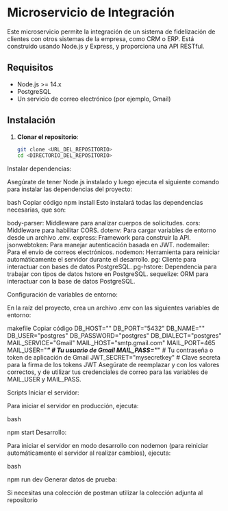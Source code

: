 # Microservicio de Integración

Este microservicio permite la integración de un sistema de fidelización de clientes con otros sistemas de la empresa, como CRM o ERP. Está construido usando Node.js y Express, y proporciona una API RESTful.

## Requisitos

- Node.js >= 14.x
- PostgreSQL
- Un servicio de correo electrónico (por ejemplo, Gmail)

## Instalación

1. **Clonar el repositorio**:

   ```bash
   git clone <URL_DEL_REPOSITORIO>
   cd <DIRECTORIO_DEL_REPOSITORIO>
Instalar dependencias:

Asegúrate de tener Node.js instalado y luego ejecuta el siguiente comando para instalar las dependencias del proyecto:

bash
Copiar código
npm install
Esto instalará todas las dependencias necesarias, que son:

body-parser: Middleware para analizar cuerpos de solicitudes.
cors: Middleware para habilitar CORS.
dotenv: Para cargar variables de entorno desde un archivo .env.
express: Framework para construir la API.
jsonwebtoken: Para manejar autenticación basada en JWT.
nodemailer: Para el envío de correos electrónicos.
nodemon: Herramienta para reiniciar automáticamente el servidor durante el desarrollo.
pg: Cliente para interactuar con bases de datos PostgreSQL.
pg-hstore: Dependencia para trabajar con tipos de datos hstore en PostgreSQL.
sequelize: ORM para interactuar con la base de datos PostgreSQL.


Configuración de variables de entorno:

En la raíz del proyecto, crea un archivo .env con las siguientes variables de entorno:

makefile
Copiar código
DB_HOST="<host de la base de datos>"
DB_PORT="5432"
DB_NAME="<nombre de la base de datos>"
DB_USER="postgres"
DB_PASSWORD="postgres"
DB_DIALECT="postgres"
MAIL_SERVICE="Gmail"
MAIL_HOST="smtp.gmail.com"
MAIL_PORT=465
MAIL_USER="*********"  # Tu usuario de Gmail
MAIL_PASS="*********"  # Tu contraseña o token de aplicación de Gmail
JWT_SECRET="mysecretkey"  # Clave secreta para la firma de los tokens JWT
Asegúrate de reemplazar <host de la base de datos> y <nombre de la base de datos> con los valores correctos, y de utilizar tus credenciales de correo para las variables de MAIL_USER y MAIL_PASS.


Scripts
Iniciar el servidor:

Para iniciar el servidor en producción, ejecuta:

bash

npm start
Desarrollo:

Para iniciar el servidor en modo desarrollo con nodemon (para reiniciar automáticamente el servidor al realizar cambios), ejecuta:

bash

npm run dev
Generar datos de prueba:

Si necesitas una colección de postman utilizar la colección adjunta al repositorio

